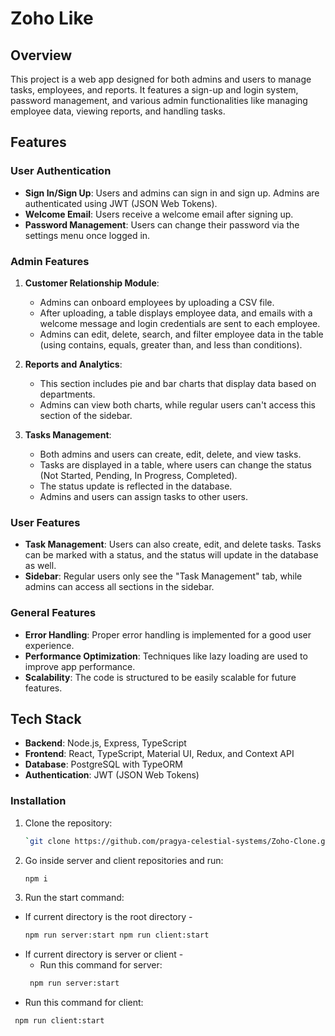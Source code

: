 # Zoho Like

## Overview

This project is a web app designed for both admins and users to manage tasks, employees, and reports. It features a sign-up and login system, password management, and various admin functionalities like managing employee data, viewing reports, and handling tasks.

## Features

### User Authentication
- **Sign In/Sign Up**: Users and admins can sign in and sign up. Admins are authenticated using JWT (JSON Web Tokens).
- **Welcome Email**: Users receive a welcome email after signing up.
- **Password Management**: Users can change their password via the settings menu once logged in.

### Admin Features
1. **Customer Relationship Module**: 
   - Admins can onboard employees by uploading a CSV file.
   - After uploading, a table displays employee data, and emails with a welcome message and login credentials are sent to each employee.
   - Admins can edit, delete, search, and filter employee data in the table (using contains, equals, greater than, and less than conditions).
   
2. **Reports and Analytics**: 
   - This section includes pie and bar charts that display data based on departments.
   - Admins can view both charts, while regular users can't access this section of the sidebar.

3. **Tasks Management**: 
   - Both admins and users can create, edit, delete, and view tasks.
   - Tasks are displayed in a table, where users can change the status (Not Started, Pending, In Progress, Completed).
   - The status update is reflected in the database.
   - Admins and users can assign tasks to other users.

### User Features
- **Task Management**: Users can also create, edit, and delete tasks. Tasks can be marked with a status, and the status will update in the database as well.
- **Sidebar**: Regular users only see the "Task Management" tab, while admins can access all sections in the sidebar.

### General Features
- **Error Handling**: Proper error handling is implemented for a good user experience.
- **Performance Optimization**: Techniques like lazy loading are used to improve app performance.
- **Scalability**: The code is structured to be easily scalable for future features.

## Tech Stack

- **Backend**: Node.js, Express, TypeScript
- **Frontend**: React, TypeScript, Material UI, Redux, and Context API
- **Database**: PostgreSQL with TypeORM
- **Authentication**: JWT (JSON Web Tokens)

### Installation

1. Clone the repository:
   ```bash
   `git clone https://github.com/pragya-celestial-systems/Zoho-Clone.git`

2. Go inside server and client repositories and run:
   ```bash
   npm i

3. Run the start command:
- If current directory is the root directory - 
   ```bash
   npm run server:start npm run client:start

- If current directory is server or client - 
  - Run this command for server:
  ```bash
   npm run server:start

 - Run this command for client:
  ```bash
   npm run client:start

   
